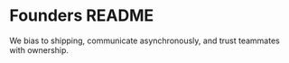 # Founders README

We bias to shipping, communicate asynchronously, and trust teammates with ownership.
